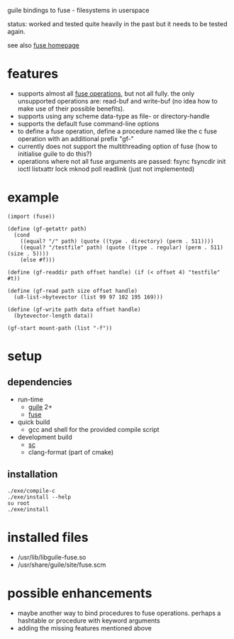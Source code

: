 guile bindings to fuse - filesystems in userspace

status: worked and tested quite heavily in the past but it needs to be tested again.

see also [fuse homepage](http://fuse.sourceforge.net/)

# features
* supports almost all [fuse operations](http://fuse.sourceforge.net/doxygen/structfuse__operations.html), but not all fully. the only unsupported operations are: read-buf and write-buf (no idea how to make use of their possible benefits).
* supports using any scheme data-type as file- or directory-handle
* supports the default fuse command-line options
* to define a fuse operation, define a procedure named like the c fuse operation with an additional prefix "gf-"
* currently does not support the multithreading option of fuse (how to initialise guile to do this?)
* operations where not all fuse arguments are passed: fsync fsyncdir init ioctl listxattr lock mknod poll readlink (just not implemented)

# example
```
(import (fuse))

(define (gf-getattr path)
  (cond
    ((equal? "/" path) (quote ((type . directory) (perm . 511))))
    ((equal? "/testfile" path) (quote ((type . regular) (perm . 511) (size . 5))))
    (else #f)))

(define (gf-readdir path offset handle) (if (< offset 4) "testfile" #t))

(define (gf-read path size offset handle)
  (u8-list->bytevector (list 99 97 102 195 169)))

(define (gf-write path data offset handle)
  (bytevector-length data))

(gf-start mount-path (list "-f"))
```

# setup
## dependencies
* run-time
  * [guile](https://www.gnu.org/software/guile) 2+
  * [fuse](http://fuse.sourceforge.net/)
* quick build
  * gcc and shell for the provided compile script
* development build
  * [sc](https://github.com/sph-mn/sph-sc)
  * clang-format (part of cmake)

## installation
```
./exe/compile-c
./exe/install --help
su root
./exe/install
```

# installed files
* /usr/lib/libguile-fuse.so
* /usr/share/guile/site/fuse.scm

# possible enhancements
* maybe another way to bind procedures to fuse operations. perhaps a hashtable or procedure with keyword arguments
* adding the missing features mentioned above
